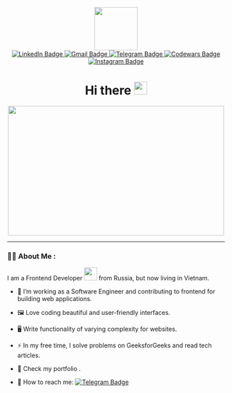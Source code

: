 <div id="header" align="center">
  <img src="https://i.giphy.com/media/v1.Y2lkPTc5MGI3NjExMm5oeHp2dW12MzhtcjAzNzA5NzJjYjducnRoaThjZm1tYTR6cnl4OSZlcD12MV9pbnRlcm5hbF9naWZfYnlfaWQmY3Q9Zw/vhsNmFjuN4WDS/giphy.gif" width="100"/>
  <div id="badges">
  <a href="https://www.linkedin.com/in/irina-litvinova-971397266">
    <img src="https://img.shields.io/badge/LinkedIn-red?style=social&logo=LinkedIn" alt="LinkedIn Badge"/>
  </a>
  <a href="https://tsuki13litvinova@gmail.com">
    <img src="https://img.shields.io/badge/Gmail-pink?style=social&logo=Gmail" alt="Gmail Badge"/>
  </a>
  <a href="https://t.me/Tsukimono13">
    <img src="https://img.shields.io/badge/Telegram-grey?style=social&logo=Telegram" alt="Telegram Badge"/>
  </a>
  <a href="https://www.codewars.com/users/LitvinovaIrina">
    <img src="https://img.shields.io/badge/Codewars-red?style=social&logo=Codewars" alt="Codewars Badge"/>
  </a>
  <a href="https://www.instagram.com/tsukimono13/">
    <img src="https://img.shields.io/badge/Instagram-red?style=social&logo=Instagram" alt="Instagram Badge"/>
  </a>
</div>
<img src="https://komarev.com/ghpvc/?username=Tsukimono13&style=flat-square&color=blue" alt=""/>
<h1>
  Hi there
  <img src="https://media.giphy.com/media/hvRJCLFzcasrR4ia7z/giphy.gif" width="30px"/>
</h1>
</div>
<div align="center">
  <img src="https://i.giphy.com/media/v1.Y2lkPTc5MGI3NjExaDlybW93dWthaXNtNHpuYzVzdG5qa3Y5ZTMxaGttMmlhaXo2d3lkaSZlcD12MV9pbnRlcm5hbF9naWZfYnlfaWQmY3Q9Zw/cNfIqjpCY1zqfaLmd8/giphy.gif" width="500" height="300"/>
</div>

---
### :woman_technologist: About Me :
I am a Frontend Developer <img src="https://media.giphy.com/media/WUlplcMpOCEmTGBtBW/giphy.gif" width="30"> from Russia, but now living in Vietnam.
- :telescope: I’m working as a Software Engineer and contributing to frontend for building web applications.

- :framed_picture: Love coding beautiful and user-friendly interfaces.

- :desktop_computer: Write functionality of varying complexity for websites.

- :zap: In my free time, I solve problems on GeeksforGeeks and read tech articles.

- :open_file_folder: Check my portfolio .

- :incoming_envelope: How to reach me: [![Telegram Badge](https://img.shields.io/badge/Telegram-blue?style=flat&logo=Telegram)](https://t.me/Tsukimono13)




